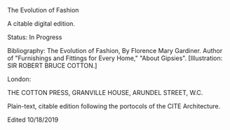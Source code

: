 The Evolution of Fashion 

A citable digital edition. 

Status: In Progress

Bibliography:
The Evolution of Fashion, By Florence Mary Gardiner. Author of "Furnishings and Fittings for Every Home," "About Gipsies". [Illustration: SIR ROBERT BRUCE COTTON.]

London: 

THE COTTON PRESS, GRANVILLE HOUSE, ARUNDEL STREET, W.C.

Plain-text, citable edition following the portocols of the CITE Architecture. 

Edited 10/18/2019

